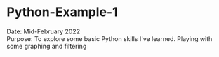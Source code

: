 # Python-Example-1

Date: Mid-February 2022 <br>
Purpose: To explore some basic Python skills I've learned. Playing with some graphing and filtering
